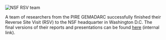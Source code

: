 ![NSF RSV team](https://drive.google.com/file/d/1upFNmAPzaeq68pAXa02ahJbJd-5DWHLV/view?usp=sharing "NSF RSV Team")

A team of researchers from the PIRE GEMADARC successfully finished their Reverse Site Visit (RSV) to the NSF headquarter in Washington D.C. The final versions of their reports and presentations can be found [here](https://drive.google.com/drive/folders/115j6kRAg8VZpht-6PVmtjW0L9yg9XeWN?usp=sharing) (internal link).
